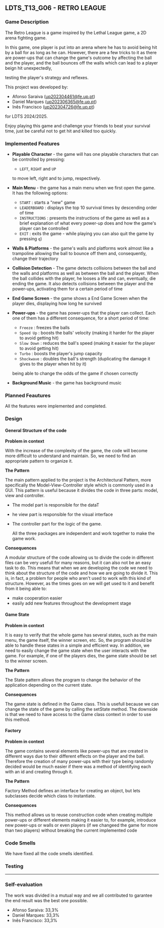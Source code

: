 ## LDTS_T13_G06 - RETRO LEAGUE

### Game Description

The Retro League is a game inspired by the Lethal League game, a 2D arena fighting game. 

In this game, one player is put into an arena where he has to avoid being hit by a ball for as long as he can. However, there are a few tricks to it as there are power-ups that can change the game's outcome by affecting the ball and the player, and the ball bounces off the walls which can lead to a player beign hit unexpectedly,

testing the player's strategy and reflexes.


This project was developed by:
- Afonso Saraiva (up202304461@fe.up.pt)
- Daniel Marques (up202306365@fe.up.pt)
- Inês Francisco (up202304726@fe.up.pt)

for LDTS 2024/2025.

Enjoy playing this game and challenge your friends to beat your survival time, just be careful not to get hit and killed too quickly.

### Implemented Features

- **Playable Character** - the game will has one playable characters that can be controlled by pressing:
    - `LEFT`, `RIGHT` and `UP`

  to move left, right and to jump, respectively.

- **Main Menu** - the game has a main menu when we first open the game. It has the following options:
    - `START` : starts a "new" game
    - `LEADERBOARD` : displays the top 10 survival times by descending order of time
    - `INSTRUCTIONS` : presents the instructions of the game as well as a brief explanation of what every power-up does and how the game's player can be controlled
    - `EXIT` : exits the game - while playing you can also quit the game by pressing `q`)

- **Walls & Platforms** - the game's walls and platforms work almost like a trampoline allowing the ball to bounce off them and, consequently, change their trajectory

- **Collision Detection** - The game detects collisions between the ball and the walls and platforms as well as between the ball and the player. When the ball collides with the player, he looses a life and can, eventually, die ending the game. It also detects collisions between the player and the power-ups, activating them for a certain period of time

- **End Game Screen** - the game shows a End Game Screen when the player dies, displaying how long he survived

- **Power-ups** - the game has power-ups that the player can collect. Each one of them has a different consequence, for a short period of time:
    -  `Freeze` : freezes the balls
    -  `Speed Up` : boosts the balls' velocity (making it harder for the player to avoid getting hit)
    -  `Slow Down` : reduces the ball's speed (making it easier for the player to avoid getting hit)
    -  `Turbo` : boosts the player's jump capacity
    -  `Shockwave` : doubles the ball's strength (duplicating the damage it gives to the player when hit by it)

  being able to change the odds of the game if chosen correctly

- **Background Music** - the game has background music

### Planned Feautures

All the features were implemented and completed.

### Design

#### General Structure of the code
**Problem in context**

With the increase of the complexity of the game, the code will become more difficult to understand and maintain. So, we need to find an appropriate pattern to organize it.

**The Pattern**

The main pattern applied to the project is the Architectural Pattern, more specifically the Model-View-Controller style which is commonly used in a GUI. This pattern is useful because it divides the code in three parts: model, view and controller. 
- The model part is responsible for the dataT
- he view part is responsible for the visual interface
- The controller part for the logic of the game.

  All the three packages are independent and work together to make the game work.

**Consequences**

A modular structure of the code allowing us to divide the code in different files can be very usefull for many reasons, but it can also not be an easy task to do. This means that when we are developing the code we need to think about the structure of the code and how we are going to divide it. This is, in fact, a problem for people who aren't used to work with this kind of structure. However, as the times goes on we will get used to it and benefit from it being able to:
- make cooperation easier
- easily add new features throughout the development stage

#### Game State
**Problem in context**

It is easy to verify that the whole game has several states, such as the main menu, the game itself, the winner screen, etc. So, the program should be able to handle these states in a simple and efficient way. In addition, we need to easily change the game state when the user interacts with the game. For example, if one of the players dies, the game state should be set to the winner screen.

**The Pattern**

The State pattern allows the program to change the behavior of the application depending on the current state.

**Consequences**

The game state is defined in the Game class. This is usefull because we can change the state of the game by calling the setState method. The downside is that we need to have access to the Game class context in order to use this method.

#### Factory
**Problem in context**

The game contains several elements like power-ups that are created in different ways due to their different effects on the player and the ball. Therefore the creation of many power-ups with their type being randomly decided would be much easier if there was a method of identifying each with an id and creating through it.

**The Pattern**

Factory Method defines an interface for creating an object, but lets subclasses decide which class to instantiate.

**Consequences**

This method allows us to reuse construction code when creating multiple power-ups or different elements making it easier to, for example, introduce new power-ups or walls or even players (if we changeed the game for more than two players) without breaking the current implemented code

### Code Smells

We have fixed all the code smells identified.

### Testing

---

### Self-evaluation

The work was divided in a mutual way and we all contributed to garantee the end result was the best one possible.

- Afonso Saraiva: 33,3%
- Daniel Marques: 33,3%
- Inês Francisco: 33,3%
